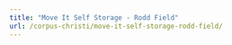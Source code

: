 ```yaml
---
title: "Move It Self Storage - Rodd Field"
url: /corpus-christi/move-it-self-storage-rodd-field/
---
```


